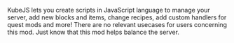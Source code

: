 KubeJS lets you create scripts in JavaScript language to manage your server, add new blocks and items, change recipes, add custom handlers for quest mods and more!
There are no relevant usecases for users concerning this mod. Just know that this mod helps balance the server.